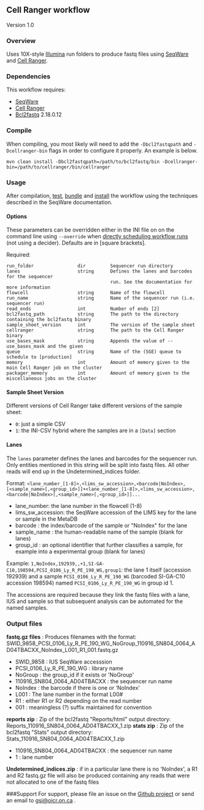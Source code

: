 ## Cell Ranger workflow

Version 1.0

### Overview

Uses 10X-style [Illumina](http://www.illumina.com/) run folders to produce fastq files using [SeqWare](http://seqware.github.io/) and [Cell Ranger](https://www.10xgenomics.com/).

### Dependencies

This workflow requires:

* [SeqWare](http://seqware.github.io/)
* [Cell Ranger](https://www.10xgenomics.com/)
* [Bcl2fastq](http://support.illumina.com/downloads/bcl2fastq-conversion-software-v2-18.html) 2.18.0.12

### Compile
When compiling, you most likely will need to add the `-Dbcl2fastqpath` and `-Dcellranger-bin` flags in order to configure it properly. An example is below.
```
mvn clean install -Dbcl2fastqpath=/path/to/bcl2fastq/bin -Dcellranger-bin=/path/to/cellranger/bin/cellranger
```

### Usage
After compilation, [test](http://seqware.github.io/docs/3-getting-started/developer-tutorial/#testing-the-workflow), [bundle](http://seqware.github.io/docs/3-getting-started/developer-tutorial/#packaging-the-workflow-into-a-workflow-bundle) and [install](http://seqware.github.io/docs/3-getting-started/admin-tutorial/#how-to-install-a-workflow) the workflow using the techniques described in the SeqWare documentation.

#### Options
These parameters can be overridden either in the INI file on on the command line using `--override` when [directly scheduling workflow runs](http://seqware.github.io/docs/3-getting-started/user-tutorial/#listing-available-workflows-and-their-parameters) (not using a decider). Defaults are in [square brackets].

Required:

    run_folder                dir         Sequencer run directory
    lanes                     string      Defines the lanes and barcodes for the sequencer
                                          run. See the documentation for more information
    flowcell                  string      Name of the flowcell
    run_name                  string      Name of the sequencer run (i.e. sequencer run)
    read_ends                 int         Number of ends [2]
    bcl2fastq_path            string      The path to the directory containing the bcl2fastq binary
    sample_sheet_version      int         The version of the sample sheet
    cellranger                string      The path to the Cell Ranger binary
    use_bases_mask            string      Appends the value of --use_bases_mask and the given 
    queue                     string      Name of the (SGE) queue to schedule to [production]
    memory                    int         Amount of memory given to the main Cell Ranger job on the cluster
    packager_memory           int         Amount of memory given to the miscellaneous jobs on the cluster

#### Sample Sheet Version
Different versions of Cell Ranger take different versions of the sample sheet:

- `0`: just a simple CSV
- `1`: the INI-CSV hybrid where the samples are in a `[Data]` section

#### Lanes
The `lanes` parameter defines the lanes and barcodes for the sequencer run. Only entities mentioned in this string will be split into fastq files. All other reads will end up in the Undetermined_indices folder.

Format: `<lane_number_[1-8]>,<lims_sw_accession>,<barcode|NoIndex>,[<sample_name>[,<group_id>]]+<lane_number_[1-8]>,<lims_sw_accession>,<barcode|NoIndex>[,<sample_name>[,<group_id>]]...`

* lane_number: the lane number in the flowcell (1-8)
* lims_sw_accession: the SeqWare accession of the LIMS key for the lane or sample in the MetaDB
* barcode : the index/barcode of the sample or "NoIndex" for the lane
* sample_name : the human-readable name of the sample (blank for lanes)
* group_id : an optional identifier that further classifies a sample, for example into a experimental group (blank for lanes)

Example: `1,NoIndex,192939,,+1,SI-GA-C10,198594,PCSI_0106_Ly_R_PE_190_WG,group1`: the lane 1 itself (accession 192939) and a sample `PCSI_0106_Ly_R_PE_190_WG` (barcoded SI-GA-C10 accession 198594) named `PCSI_0106_Ly_R_PE_190_WG` in group id 1.

The accessions are required because they link the fastq files with a lane, IUS and sample so that subsequent analysis can be automated for the named samples.

### Output files
**fastq.gz files** : Produces filenames with the format: SWID_9858_PCSI_0106_Ly_R_PE_190_WG_NoGroup_110916_SN804_0064_AD04TBACXX_NoIndex_L001_R1_001.fastq.gz
* SWID_9858 : IUS SeqWare accesssion
* PCSI_0106_Ly_R_PE_190_WG : library name
* NoGroup : the group_id if it exists or 'NoGroup'
* 110916_SN804_0064_AD04TBACXX : the sequencer run name
* NoIndex : the barcode if there is one or 'NoIndex'
* L001 : The lane number in the format L00#
* R1 : either R1 or R2 depending on the read number
* 001 : meaningless (?) suffix maintained for convention

**reports zip** : Zip of the bcl2fastq "Reports/html" output directory: Reports_110916_SN804_0064_AD04TBACXX_1.zip
**stats zip** : Zip of the bcl2fastq "Stats" output directory: Stats_110916_SN804_0064_AD04TBACXX_1.zip
* 110916_SN804_0064_AD04TBACXX : the sequencer run name
* 1 : lane number

**Undetermined_indices.zip** :  if in a particular lane there is no 'NoIndex', a R1 and R2 fastq.gz file will also be produced containing any reads that were not allocated to one of the fastq files

###Support
For support, please file an issue on the [Github project](https://github.com/oicr-gsi) or send an email to gsi@oicr.on.ca .
